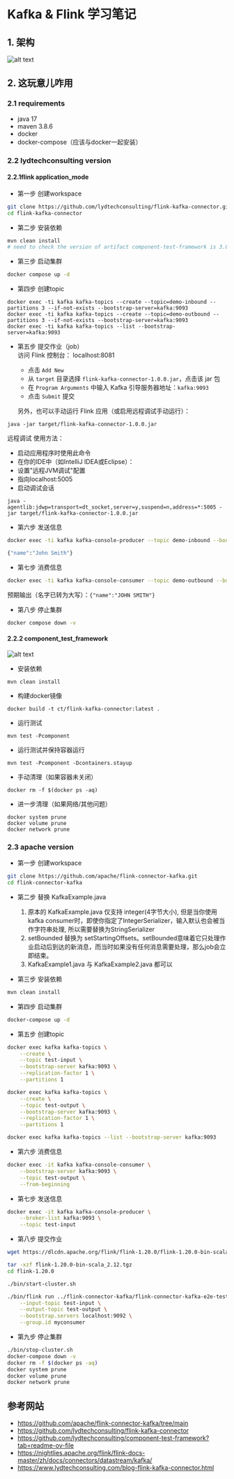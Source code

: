# Kafka & Flink 学习笔记

## 1. 架构
![alt text](../media/03-1.png)
## 2. 这玩意儿咋用
### 2.1 requirements
- java 17
- maven 3.8.6
- docker
- docker-compose（应该与docker一起安装）

### 2.2 lydtechconsulting version
#### 2.2.1flink application_mode
- 第一步 创建workspace
```bash
git clone https://github.com/lydtechconsulting/flink-kafka-connector.git
cd flink-kafka-connector
```

- 第二步 安装依赖
```bash
mvn clean install
# need to check the version of artifact component-test-framework is 3.8.0 in pom.xml
```

- 第三步 启动集群
```bash
docker compose up -d
```

- 第四步 创建topic
```
docker exec -ti kafka kafka-topics --create --topic=demo-inbound --partitions 3 --if-not-exists --bootstrap-server=kafka:9093
docker exec -ti kafka kafka-topics --create --topic=demo-outbound --partitions 3 --if-not-exists --bootstrap-server=kafka:9093
docker exec -ti kafka kafka-topics --list --bootstrap-server=kafka:9093
```

- 第五步 提交作业（job）<br>
    访问 Flink 控制台： localhost:8081

    - 点击 `Add New`
    - 从 `target` 目录选择 `flink-kafka-connector-1.0.0.jar`，点击该 jar 包
    - 在 `Program Arguments` 中输入 Kafka 引导服务器地址：`kafka:9093`
    - 点击 `Submit` 提交


    另外，也可以手动运行 Flink 应用（或启用远程调试手动运行）：
```
java -jar target/flink-kafka-connector-1.0.0.jar
```

远程调试
使用方法：
- 启动应用程序时使用此命令
- 在你的IDE中（如IntelliJ IDEA或Eclipse）：
- 设置"远程JVM调试"配置
- 指向localhost:5005
- 启动调试会话
```
java -agentlib:jdwp=transport=dt_socket,server=y,suspend=n,address=*:5005 -jar target/flink-kafka-connector-1.0.0.jar
```

- 第六步 发送信息
```bash
docker exec -ti kafka kafka-console-producer --topic demo-inbound --bootstrap-server kafka:9093

{"name":"John Smith"}
```

- 第七步 消费信息
```bash
docker exec -ti kafka kafka-console-consumer --topic demo-outbound --bootstrap-server kafka:9093 --from-beginning
```
预期输出（名字已转为大写）：`{"name":"JOHN SMITH"}`

- 第八步 停止集群
```bash
docker compose down -v
```
#### 2.2.2 component_test_framework
![alt text](../media/03-2.png)

- 安装依赖
```
mvn clean install
```

- 构建docker镜像
```
docker build -t ct/flink-kafka-connector:latest .
```

- 运行测试
```
mvn test -Pcomponent
```

- 运行测试并保持容器运行
```
mvn test -Pcomponent -Dcontainers.stayup
```

- 手动清理（如果容器未关闭）
```
docker rm -f $(docker ps -aq)
```

- 进一步清理（如果网络/其他问题）
```
docker system prune
docker volume prune
docker network prune
```

### 2.3 apache version
- 第一步 创建workspace
```bash
git clone https://github.com/apache/flink-connector-kafka.git
cd flink-connector-kafka
```

- 第二步 替换 KafkaExample.java<br>
    1. 原本的 KafkaExample.java 仅支持 integer(4字节大小), 但是当你使用kafka consumer时，即使你指定了IntegerSerializer，输入默认也会被当作字符串处理, 所以需要替换为StringSerializer
    2. setBounded 替换为 setStartingOffsets。setBounded意味着它只处理作业启动后到达的新消息，而当时如果没有任何消息需要处理，那么job会立即结束。
    3. KafkaExample1.java 与 KafkaExample2.java 都可以

- 第三步 安装依赖
```bash
mvn clean install
```

- 第四步 启动集群
```bash
docker-compose up -d
```

- 第五步 创建topic
```bash
docker exec kafka kafka-topics \
    --create \
    --topic test-input \
    --bootstrap-server kafka:9093 \
    --replication-factor 1 \
    --partitions 1

docker exec kafka kafka-topics \
    --create \
    --topic test-output \
    --bootstrap-server kafka:9093 \
    --replication-factor 1 \
    --partitions 1

docker exec kafka kafka-topics --list --bootstrap-server kafka:9093
```

- 第六步 消费信息
```bash
docker exec -it kafka kafka-console-consumer \
    --bootstrap-server kafka:9093 \
    --topic test-output \
    --from-beginning
```

- 第七步 发送信息
```bash
docker exec -it kafka kafka-console-producer \
    --broker-list kafka:9093 \
    --topic test-input
```

- 第八步 提交作业
```bash
wget https://dlcdn.apache.org/flink/flink-1.20.0/flink-1.20.0-bin-scala_2.12.tgz --no-check-certificate

tar -xzf flink-1.20.0-bin-scala_2.12.tgz
cd flink-1.20.0

./bin/start-cluster.sh

./bin/flink run ../flink-connector-kafka/flink-connector-kafka-e2e-tests/flink-streaming-kafka-test/target/KafkaExample.jar \
    --input-topic test-input \
    --output-topic test-output \
    --bootstrap.servers localhost:9092 \
    --group.id myconsumer
```

- 第九步 停止集群
```bash
./bin/stop-cluster.sh
docker-compose down -v
docker rm -f $(docker ps -aq)
docker system prune
docker volume prune
docker network prune
```

## 参考网站
- https://github.com/apache/flink-connector-kafka/tree/main
- https://github.com/lydtechconsulting/flink-kafka-connector
- https://github.com/lydtechconsulting/component-test-framework?tab=readme-ov-file
- https://nightlies.apache.org/flink/flink-docs-master/zh/docs/connectors/datastream/kafka/
- https://www.lydtechconsulting.com/blog-flink-kafka-connector.html
